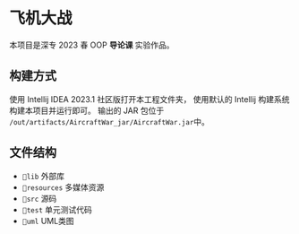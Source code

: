 # 飞机大战

本项目是深专 2023 春 OOP **导论课** 实验作品。

## 构建方式

使用 Intellij IDEA 2023.1 社区版打开本工程文件夹，
使用默认的 Intellij 构建系统构建本项目并运行即可。
输出的 JAR 包位于 `/out/artifacts/AircraftWar_jar/AircraftWar.jar`中。

## 文件结构

- `📂lib` 外部库
- `📂resources` 多媒体资源
- `📂src` 源码
- `📂test` 单元测试代码
- `📂uml` UML类图 
 
